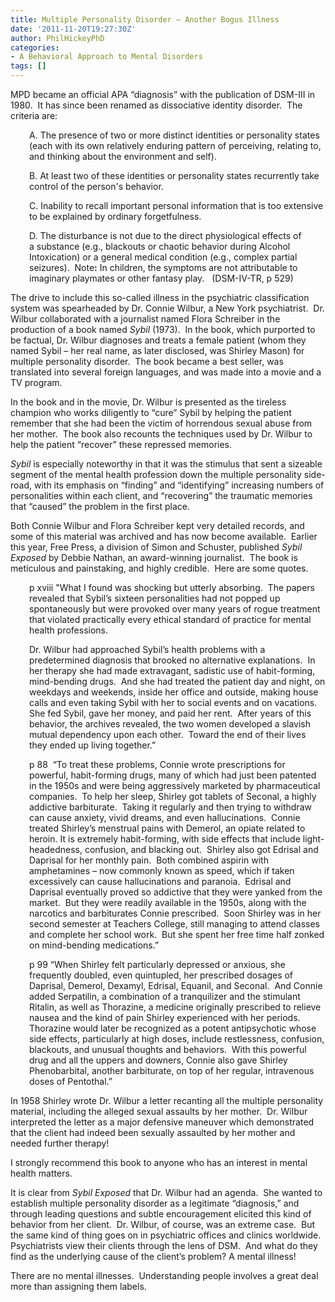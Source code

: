 ```yaml
---
title: Multiple Personality Disorder – Another Bogus Illness
date: '2011-11-20T19:27:30Z'
author: PhilHickeyPhD
categories:
- A Behavioral Approach to Mental Disorders
tags: []
---
```


MPD became an official APA “diagnosis” with the publication of DSM-III in 1980.  It has since been renamed as dissociative identity disorder.  The criteria are:
<p style="padding-left: 30px;">A. The presence of two or more distinct identities or personality states (each with its own relatively enduring pattern of perceiving, relating to, and thinking about the environment and self).</p>
<p style="padding-left: 30px;">B. At least two of these identities or personality states recurrently take control of the person's behavior.</p>
<p style="padding-left: 30px;">C. Inability to recall important personal information that is too extensive to be explained by ordinary forgetfulness.</p>
<p style="padding-left: 30px;">D. The disturbance is not due to the direct physiological effects of a substance (e.g., blackouts or chaotic behavior during Alcohol Intoxication) or a general medical condition (e.g., complex partial seizures).  Note<strong>:</strong> In children, the symptoms are not attributable to imaginary playmates or other fantasy play.   (DSM-IV-TR, p 529)</p>
The drive to include this so-called illness in the psychiatric classification system was spearheaded by Dr. Connie Wilbur, a New York psychiatrist.  Dr. Wilbur collaborated with a journalist named Flora Schreiber in the production of a book named <em>Sybil</em> (1973).  In the book, which purported to be factual, Dr. Wilbur diagnoses and treats a female patient (whom they named Sybil – her real name, as later disclosed, was Shirley Mason) for multiple personality disorder.  The book became a best seller, was translated into several foreign languages, and was made into a movie and a TV program.

In the book and in the movie, Dr. Wilbur is presented as the tireless champion who works diligently to “cure” Sybil by helping the patient remember that she had been the victim of horrendous sexual abuse from her mother.  The book also recounts the techniques used by Dr. Wilbur to help the patient “recover” these repressed memories.

<em>Sybil</em> is especially noteworthy in that it was the stimulus that sent a sizeable segment of the mental health profession down the multiple personality side-road, with its emphasis on “finding” and “identifying” increasing numbers of personalities within each client, and “recovering” the traumatic memories that “caused” the problem in the first place.

Both Connie Wilbur and Flora Schreiber kept very detailed records, and some of this material was archived and has now become available.  Earlier this year, Free Press, a division of Simon and Schuster, published <em>Sybil Exposed</em> by Debbie Nathan, an award-winning journalist.  The book is meticulous and painstaking, and highly credible.  Here are some quotes.
<p style="padding-left: 30px;">p xviii "What I found was shocking but utterly absorbing.  The papers revealed that Sybil’s sixteen personalities had not popped up spontaneously but were provoked over many years of rogue treatment that violated practically every ethical standard of practice for mental health professions.</p>
<p style="padding-left: 30px;">Dr. Wilbur had approached Sybil’s health problems with a predetermined diagnosis that brooked no alternative explanations.  In her therapy she had made extravagant, sadistic use of habit-forming, mind-bending drugs.  And she had treated the patient day and night, on weekdays and weekends, inside her office and outside, making house calls and even taking Sybil with her to social events and on vacations.  She fed Sybil, gave her money, and paid her rent.  After years of this behavior, the archives revealed, the two women developed a slavish mutual dependency upon each other.  Toward the end of their lives they ended up living together.”</p>
<p style="padding-left: 30px;">p 88  “To treat these problems, Connie wrote prescriptions for powerful, habit-forming drugs, many of which had just been patented in the 1950s and were being aggressively marketed by pharmaceutical companies.  To help her sleep, Shirley got tablets of Seconal, a highly addictive barbiturate.  Taking it regularly and then trying to withdraw can cause anxiety, vivid dreams, and even hallucinations.  Connie treated Shirley’s menstrual pains with Demerol, an opiate related to heroin. It is extremely habit-forming, with side effects that include light-headedness, confusion, and blacking out.  Shirley also got Edrisal and Daprisal for her monthly pain.  Both combined aspirin with amphetamines – now commonly known as speed, which if taken excessively can cause hallucinations and paranoia.  Edrisal and Daprisal eventually proved so addictive that they were yanked from the market.  But they were readily available in the 1950s, along with the narcotics and barbiturates Connie prescribed.  Soon Shirley was in her second semester at Teachers College, still managing to attend classes and complete her school work.  But she spent her free time half zonked on mind-bending medications.”</p>
<p style="padding-left: 30px;">p 99 “When Shirley felt particularly depressed or anxious, she frequently doubled, even quintupled, her prescribed dosages of Daprisal, Demerol, Dexamyl, Edrisal, Equanil, and Seconal.  And Connie added Serpatilin, a combination of a tranquilizer and the stimulant Ritalin, as well as Thorazine, a medicine originally prescribed to relieve nausea and the kind of pain Shirley experienced with her periods.  Thorazine would later be recognized as a potent antipsychotic whose side effects, particularly at high doses, include restlessness, confusion, blackouts, and unusual thoughts and behaviors.  With this powerful drug and all the uppers and downers, Connie also gave Shirley Phenobarbital, another barbiturate, on top of her regular, intravenous doses of Pentothal.”</p>
In 1958 Shirley wrote Dr. Wilbur a letter recanting all the multiple personality material, including the alleged sexual assaults by her mother.  Dr. Wilbur interpreted the letter as a major defensive maneuver which demonstrated that the client had indeed been sexually assaulted by her mother and needed further therapy!

I strongly recommend this book to anyone who has an interest in mental health matters.

It is clear from <em>Sybil Exposed</em> that Dr. Wilbur had an agenda.  She wanted to establish multiple personality disorder as a legitimate “diagnosis,” and through leading questions and subtle encouragement elicited this kind of behavior from her client.  Dr. Wilbur, of course, was an extreme case.  But the same kind of thing goes on in psychiatric offices and clinics worldwide.  Psychiatrists view their clients through the lens of DSM.  And what do they find as the underlying cause of the client’s problem? A mental illness!

There are no mental illnesses.  Understanding people involves a great deal more than assigning them labels.
